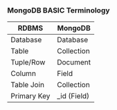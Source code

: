 ### MongoDB BASIC Terminology

| **RDBMS**         | **MongoDB**        |
|-------------------|--------------------|
| Database          | Database           |
| Table             | Collection         |
| Tuple/Row         | Document           |
| Column            | Field              |
| Table Join        | Collection         |
| Primary Key       | _id (Field)        |


